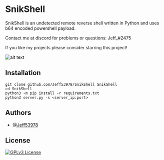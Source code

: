 # SnikShell
SnikShell is an undetected remote reverse shell written in Python and uses b64 encoded powershell payload.

Contact me at discord for problems or questions: Jeff_#2475

If you like my projects please consider starring this project!

![alt text](https://i.imgur.com/u6se7IM.png)

## Installation

```
git clone github.com/Jeff53978/SnikShell SnikShell
cd SnikShell
python3 -m pip install -r requirements.txt
python3 server.py -s <server_ip:port>
```
## Authors

- [@Jeff53978](https://www.github.com/Jeff53978)

## License

[![GPLv3 License](https://img.shields.io/badge/License-GPL%20v3-yellow.svg)](https://opensource.org/licenses/)
